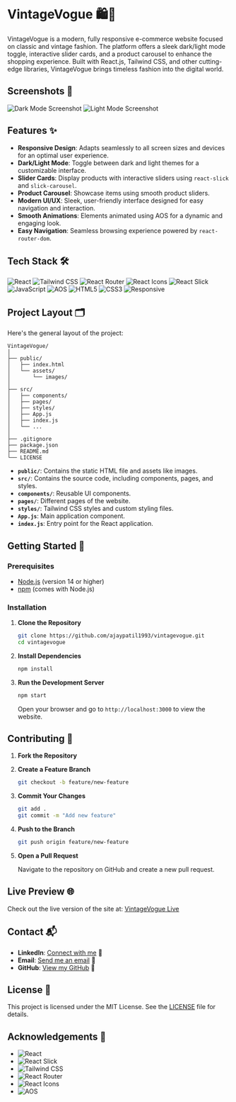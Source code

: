 # VintageVogue 🛍️👗

VintageVogue is a modern, fully responsive e-commerce website focused on classic and vintage fashion. The platform offers a sleek dark/light mode toggle, interactive slider cards, and a product carousel to enhance the shopping experience. Built with React.js, Tailwind CSS, and other cutting-edge libraries, VintageVogue brings timeless fashion into the digital world.

## Screenshots 📸

![Dark Mode Screenshot](https://github.com/user-attachments/assets/1fbe6513-02a0-4f47-a7ce-5b84cebf15a2)
![Light Mode Screenshot](https://github.com/user-attachments/assets/740e629d-76a0-4ae4-8513-c0613726e9d0)

## Features ✨

- **Responsive Design**: Adapts seamlessly to all screen sizes and devices for an optimal user experience.
- **Dark/Light Mode**: Toggle between dark and light themes for a customizable interface.
- **Slider Cards**: Display products with interactive sliders using `react-slick` and `slick-carousel`.
- **Product Carousel**: Showcase items using smooth product sliders.
- **Modern UI/UX**: Sleek, user-friendly interface designed for easy navigation and interaction.
- **Smooth Animations**: Elements animated using AOS for a dynamic and engaging look.
- **Easy Navigation**: Seamless browsing experience powered by `react-router-dom`.

## Tech Stack 🛠️

![React](https://img.shields.io/badge/-React-61DAFB?style=flat&logo=react&logoColor=white) 
![Tailwind CSS](https://img.shields.io/badge/-Tailwind%20CSS-38B2AC?style=flat&logo=tailwind-css&logoColor=white) 
![React Router](https://img.shields.io/badge/-React%20Router-CA4245?style=flat&logo=react-router&logoColor=white) 
![React Icons](https://img.shields.io/badge/-React%20Icons-000000?style=flat&logo=react&logoColor=white) 
![React Slick](https://img.shields.io/badge/-React%20Slick-FD6D24?style=flat&logo=slick-carousel&logoColor=white) 
![JavaScript](https://img.shields.io/badge/-JavaScript-F7DF1E?style=flat&logo=javascript&logoColor=black) 
![AOS](https://img.shields.io/badge/-AOS-00C4CC?style=flat&logo=aos&logoColor=white)
![HTML5](https://img.shields.io/badge/-HTML5-E34F26?style=flat&logo=html5&logoColor=white) 
![CSS3](https://img.shields.io/badge/-CSS3-1572B6?style=flat&logo=css3&logoColor=white)
![Responsive](https://img.shields.io/badge/-Responsive-4CAF50?style=flat&logo=responsive&logoColor=white)

## Project Layout 🗂️

Here's the general layout of the project:

```
VintageVogue/
│
├── public/
│   ├── index.html
│   └── assets/
│       └── images/
│
├── src/
│   ├── components/
│   ├── pages/
│   ├── styles/
│   ├── App.js
│   ├── index.js
│   └── ...
│
├── .gitignore
├── package.json
├── README.md
└── LICENSE
```

- **`public/`**: Contains the static HTML file and assets like images.
- **`src/`**: Contains the source code, including components, pages, and styles.
- **`components/`**: Reusable UI components.
- **`pages/`**: Different pages of the website.
- **`styles/`**: Tailwind CSS styles and custom styling files.
- **`App.js`**: Main application component.
- **`index.js`**: Entry point for the React application.

## Getting Started 🚀

### Prerequisites

- [Node.js](https://nodejs.org/) (version 14 or higher)
- [npm](https://www.npmjs.com/) (comes with Node.js)

### Installation

1. **Clone the Repository**

   ```bash
   git clone https://github.com/ajaypatil1993/vintagevogue.git
   cd vintagevogue
   ```

2. **Install Dependencies**

   ```bash
   npm install
   ```

3. **Run the Development Server**

   ```bash
   npm start
   ```

   Open your browser and go to `http://localhost:3000` to view the website.

## Contributing 🤝

1. **Fork the Repository**

2. **Create a Feature Branch**

   ```bash
   git checkout -b feature/new-feature
   ```

3. **Commit Your Changes**

   ```bash
   git add .
   git commit -m "Add new feature"
   ```

4. **Push to the Branch**

   ```bash
   git push origin feature/new-feature
   ```

5. **Open a Pull Request**

   Navigate to the repository on GitHub and create a new pull request.

## Live Preview 🌐

Check out the live version of the site at: [VintageVogue Live](https://vintage-vogue.netlify.app)

## Contact 📬

- **LinkedIn**: [Connect with me](https://www.linkedin.com/in/ajaypatil1993) 🔗
- **Email**: [Send me an email](mailto:aj41093@gmail.com) 📧
- **GitHub**: [View my GitHub](https://github.com/ajaypatil1993) 🔗

## License 📝

This project is licensed under the MIT License. See the [LICENSE](LICENSE) file for details.

## Acknowledgements 🙏

- ![React](https://img.shields.io/badge/-React-61DAFB?style=flat&logo=react&logoColor=white)
- ![React Slick](https://img.shields.io/badge/-React%20Slick-FD6D24?style=flat&logo=slick-carousel&logoColor=white)
- ![Tailwind CSS](https://img.shields.io/badge/-Tailwind%20CSS-38B2AC?style=flat&logo=tailwind-css&logoColor=white)
- ![React Router](https://img.shields.io/badge/-React%20Router-CA4245?style=flat&logo=react-router&logoColor=white)
- ![React Icons](https://img.shields.io/badge/-React%20Icons-000000?style=flat&logo=react&logoColor=white)
- ![AOS](https://img.shields.io/badge/-AOS-00C4CC?style=flat&logo=aos&logoColor=white)
